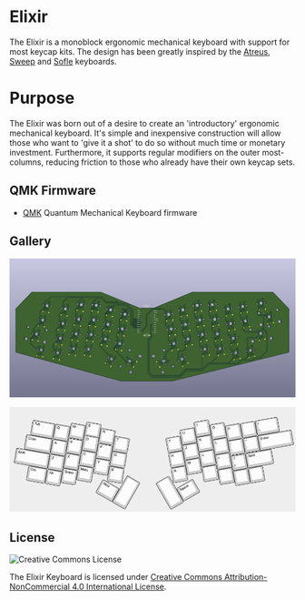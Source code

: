 # Elixir

The Elixir is a monoblock ergonomic mechanical keyboard with support for most keycap kits. The design has been greatly inspired by the [Atreus](https://github.com/technomancy/atreus), [Sweep](https://github.com/davidphilipbarr/Sweep) and [Sofle](https://github.com/josefadamcik/SofleKeyboard) keyboards.

# Purpose

The Elixir was born out of a desire to create an 'introductory' ergonomic mechanical keyboard. It's simple and inexpensive construction will allow those who want to 'give it a shot' to do so without much time or monetary investment. Furthermore, it supports regular modifiers on the outer most-columns, reducing friction to those who already have their own keycap sets.

## QMK Firmware

- [QMK](https://docs.qmk.fm/#/) Quantum Mechanical Keyboard firmware

## Gallery

![PCB](./doc/img/elixir-pcb-front.png)

![Layout](./doc/img/elixir-layout.png)

## License

![Creative Commons License](https://i.creativecommons.org/l/by-nc/4.0/88x31.png)

The Elixir Keyboard is licensed under [Creative Commons Attribution-NonCommercial 4.0 International License](https://creativecommons.org/licenses/by-nc/4.0).
